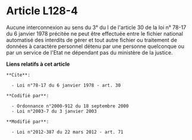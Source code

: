 # Article L128-4

Aucune interconnexion au sens du 3° du I de l'article 30 de la loi n° 78-17 du 6 janvier 1978 précitée ne peut être effectuée
entre le fichier national automatisé des interdits de gérer et tout autre fichier ou traitement de données à caractère
personnel détenu par une personne quelconque ou par un service de l'Etat ne dépendant pas du ministère de la justice.

**Liens relatifs à cet article**

	**Cite**:

	  - Loi n°78-17 du 6 janvier 1978 - art. 30

	**Codifié par**:

	  - Ordonnance n°2000-912 du 18 septembre 2000
	  - Loi n°2003-7 du 3 janvier 2003

	**Modifié par**:

	  - Loi n°2012-387 du 22 mars 2012 - art. 71
